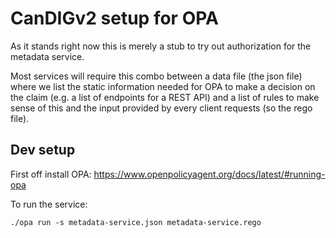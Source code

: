 # CanDIGv2 setup for OPA

As it stands right now this is merely a stub to try out
authorization for the metadata service.

Most services will require this combo between a data file (the json file)
where we list the static information needed for OPA to make a decision on
the claim (e.g. a list of endpoints for a REST API) and a list of rules to 
make sense of this and the input provided by every client requests (so
the rego file).


## Dev setup

First off install OPA: https://www.openpolicyagent.org/docs/latest/#running-opa

To run the service:

```
./opa run -s metadata-service.json metadata-service.rego
```
